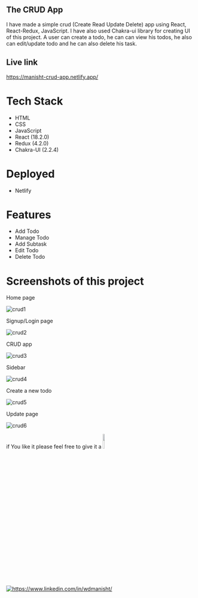 ## The CRUD App

I have made a simple crud (Create Read Update Delete) app using React, React-Redux, JavaScript. I have also used Chakra-ui library for creating UI of this project. A user can create a todo, he can can view his todos, he also can edit/update todo and he can also delete his task.

## Live link

https://manisht-crud-app.netlify.app/

# Tech Stack

- HTML
- CSS
- JavaScript
- React (18.2.0)
- Redux (4.2.0)
- Chakra-UI (2.2.4)

# Deployed

- Netlify

# Features

- Add Todo
- Manage Todo
- Add Subtask
- Edit Todo
- Delete Todo

# Screenshots of this project

Home page

![crud1](https://user-images.githubusercontent.com/46663132/184938368-e779c332-f30b-4988-a2f7-9bf923f26c0d.PNG)

Signup/Login page

![crud2](https://user-images.githubusercontent.com/46663132/184938480-420f9939-41af-4a05-81bd-f847f7927a3c.PNG)

CRUD app

![crud3](https://user-images.githubusercontent.com/46663132/184938553-ee978955-99b6-412b-9cf4-0072c9a7e95b.PNG)

Sidebar

![crud4](https://user-images.githubusercontent.com/46663132/184938884-a2efd276-d523-41af-8793-e75ecff8995f.PNG)

Create a new todo

![crud5](https://user-images.githubusercontent.com/46663132/184938971-4f858d00-ff86-41d5-aaaf-0851f9223752.PNG)

Update page

![crud6](https://user-images.githubusercontent.com/46663132/184939027-ed1d8825-656c-4386-a08c-c222968c370a.PNG)


if You like it please feel free to give it a <img src="https://upload.wikimedia.org/wikipedia/commons/thumb/9/99/Star_icon_stylized.svg/512px-Star_icon_stylized.svg.png" width="10%"/>

<a href="https://www.linkedin.com/in/wdmanisht/">
  <img align="center" src="https://img.shields.io/badge/LinkedIn-0077B5?style=for-the-badge&logo=linkedin&logoColor=white" alt="https://www.linkedin.com/in/wdmanisht/" />
